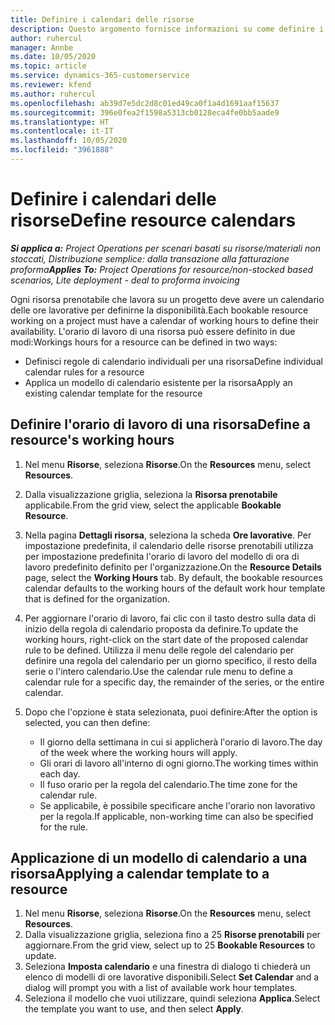 ```yaml
---
title: Definire i calendari delle risorse
description: Questo argomento fornisce informazioni su come definire i calendari di ore lavorative per le risorse in Project Operations.
author: ruhercul
manager: Annbe
ms.date: 10/05/2020
ms.topic: article
ms.service: dynamics-365-customerservice
ms.reviewer: kfend
ms.author: ruhercul
ms.openlocfilehash: ab39d7e5dc2d8c01ed49ca0f1a4d1691aaf15637
ms.sourcegitcommit: 396e0fea2f1598a5313cb0128eca4fe0bb5aade9
ms.translationtype: HT
ms.contentlocale: it-IT
ms.lasthandoff: 10/05/2020
ms.locfileid: "3961888"
---
```

# <a name="define-resource-calendars"></a><span data-ttu-id="8bd1b-103">Definire i calendari delle risorse</span><span class="sxs-lookup"><span data-stu-id="8bd1b-103">Define resource calendars</span></span>

<span data-ttu-id="8bd1b-104">_**Si applica a:** Project Operations per scenari basati su risorse/materiali non stoccati, Distribuzione semplice: dalla transazione alla fatturazione proforma_</span><span class="sxs-lookup"><span data-stu-id="8bd1b-104">_**Applies To:** Project Operations for resource/non-stocked based scenarios, Lite deployment - deal to proforma invoicing_</span></span>

<span data-ttu-id="8bd1b-105">Ogni risorsa prenotabile che lavora su un progetto deve avere un calendario delle ore lavorative per definirne la disponibilità.</span><span class="sxs-lookup"><span data-stu-id="8bd1b-105">Each bookable resource working on a project must have a calendar of working hours to define their availability.</span></span> <span data-ttu-id="8bd1b-106">L'orario di lavoro di una risorsa può essere definito in due modi:</span><span class="sxs-lookup"><span data-stu-id="8bd1b-106">Workings hours for a resource can be defined in two ways:</span></span> 

   - <span data-ttu-id="8bd1b-107">Definisci regole di calendario individuali per una risorsa</span><span class="sxs-lookup"><span data-stu-id="8bd1b-107">Define individual calendar rules for a resource</span></span>
   - <span data-ttu-id="8bd1b-108">Applica un modello di calendario esistente per la risorsa</span><span class="sxs-lookup"><span data-stu-id="8bd1b-108">Apply an existing calendar template for the resource</span></span>

## <a name="define-a-resources-working-hours"></a><span data-ttu-id="8bd1b-109">Definire l'orario di lavoro di una risorsa</span><span class="sxs-lookup"><span data-stu-id="8bd1b-109">Define a resource's working hours</span></span>

1. <span data-ttu-id="8bd1b-110">Nel menu **Risorse**, seleziona **Risorse**.</span><span class="sxs-lookup"><span data-stu-id="8bd1b-110">On the **Resources** menu, select **Resources**.</span></span>
2. <span data-ttu-id="8bd1b-111">Dalla visualizzazione griglia, seleziona la **Risorsa prenotabile** applicabile.</span><span class="sxs-lookup"><span data-stu-id="8bd1b-111">From the grid view, select the applicable **Bookable Resource**.</span></span>
3. <span data-ttu-id="8bd1b-112">Nella pagina **Dettagli risorsa**, seleziona la scheda **Ore lavorative**. Per impostazione predefinita, il calendario delle risorse prenotabili utilizza per impostazione predefinita l'orario di lavoro del modello di ora di lavoro predefinito definito per l'organizzazione.</span><span class="sxs-lookup"><span data-stu-id="8bd1b-112">On the **Resource Details** page, select the **Working Hours** tab. By default, the bookable resources calendar defaults to the working hours of the default work hour template that is defined for the organization.</span></span>
4. <span data-ttu-id="8bd1b-113">Per aggiornare l'orario di lavoro, fai clic con il tasto destro sulla data di inizio della regola di calendario proposta da definire.</span><span class="sxs-lookup"><span data-stu-id="8bd1b-113">To update the working hours, right-click on the start date of the proposed calendar rule to be defined.</span></span> <span data-ttu-id="8bd1b-114">Utilizza il menu delle regole del calendario per definire una regola del calendario per un giorno specifico, il resto della serie o l'intero calendario.</span><span class="sxs-lookup"><span data-stu-id="8bd1b-114">Use the calendar rule menu to define a calendar rule for a specific day, the remainder of the series, or the entire calendar.</span></span>
5. <span data-ttu-id="8bd1b-115">Dopo che l'opzione è stata selezionata, puoi definire:</span><span class="sxs-lookup"><span data-stu-id="8bd1b-115">After the option is selected, you can then define:</span></span>

    - <span data-ttu-id="8bd1b-116">Il giorno della settimana in cui si applicherà l'orario di lavoro.</span><span class="sxs-lookup"><span data-stu-id="8bd1b-116">The day of the week where the working hours will apply.</span></span>
    - <span data-ttu-id="8bd1b-117">Gli orari di lavoro all'interno di ogni giorno.</span><span class="sxs-lookup"><span data-stu-id="8bd1b-117">The working times within each day.</span></span>
    - <span data-ttu-id="8bd1b-118">Il fuso orario per la regola del calendario.</span><span class="sxs-lookup"><span data-stu-id="8bd1b-118">The time zone for the calendar rule.</span></span>
    - <span data-ttu-id="8bd1b-119">Se applicabile, è possibile specificare anche l'orario non lavorativo per la regola.</span><span class="sxs-lookup"><span data-stu-id="8bd1b-119">If applicable, non-working time can also be specified for the rule.</span></span>

## <a name="applying-a-calendar-template-to-a-resource"></a><span data-ttu-id="8bd1b-120">Applicazione di un modello di calendario a una risorsa</span><span class="sxs-lookup"><span data-stu-id="8bd1b-120">Applying a calendar template to a resource</span></span>

1. <span data-ttu-id="8bd1b-121">Nel menu **Risorse**, seleziona **Risorse**.</span><span class="sxs-lookup"><span data-stu-id="8bd1b-121">On the **Resources** menu, select **Resources**.</span></span>
2. <span data-ttu-id="8bd1b-122">Dalla visualizzazione griglia, seleziona fino a 25 **Risorse prenotabili** per aggiornare.</span><span class="sxs-lookup"><span data-stu-id="8bd1b-122">From the grid view, select up to 25 **Bookable Resources** to update.</span></span>
3. <span data-ttu-id="8bd1b-123">Seleziona **Imposta calendario** e una finestra di dialogo ti chiederà un elenco di modelli di ore lavorative disponibili.</span><span class="sxs-lookup"><span data-stu-id="8bd1b-123">Select **Set Calendar** and a dialog will prompt you with a list of available work hour templates.</span></span>
4. <span data-ttu-id="8bd1b-124">Seleziona il modello che vuoi utilizzare, quindi seleziona **Applica**.</span><span class="sxs-lookup"><span data-stu-id="8bd1b-124">Select the template you want to use, and then select **Apply**.</span></span>
